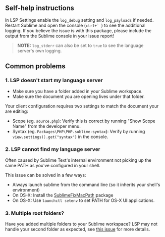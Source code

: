 ## Self-help instructions

In LSP Settings enable the `log_debug` setting and `log_payloads` if needed.
Restart Sublime and open the console (``ctrl+` ``) to see the additional logging.
If you believe the issue is with this package, please include the output from the Sublime console in your issue report!

> **NOTE:** `log_stderr` can also be set to `true` to see the language server's own logging.

## Common problems

### 1. LSP doesn't start my language server

* Make sure you have a folder added in your Sublime workspace.
* Make sure the document you are opening lives under that folder.

Your client configuration requires two settings to match the document your are editing:

* Scope (eg. `source.php`): Verify this is correct by running "Show Scope Name" from the developer menu.
* Syntax (eg. `Packages\PHP\PHP.sublime-syntax`): Verify by running `view.settings().get("syntax")` in the console.

### 2. LSP cannot find my language server

Often caused by Sublime Text's internal environment not picking up the same PATH as you've configured in your shell.

This issue can be solved in a few ways:

* Always launch sublime from the command line (so it inherits your shell's environment)
* On OS-X: Install the [SublimeFixMacPath](https://github.com/int3h/SublimeFixMacPath) package
* On OS-X: Use `launchctl setenv` to set PATH for OS-X UI applications.

### 3. Multiple root folders?

Have you added multiple folders to your Sublime workspace? LSP may not handle your second folder as expected, see [this issue](https://github.com/tomv564/LSP/issues/81) for more details.

